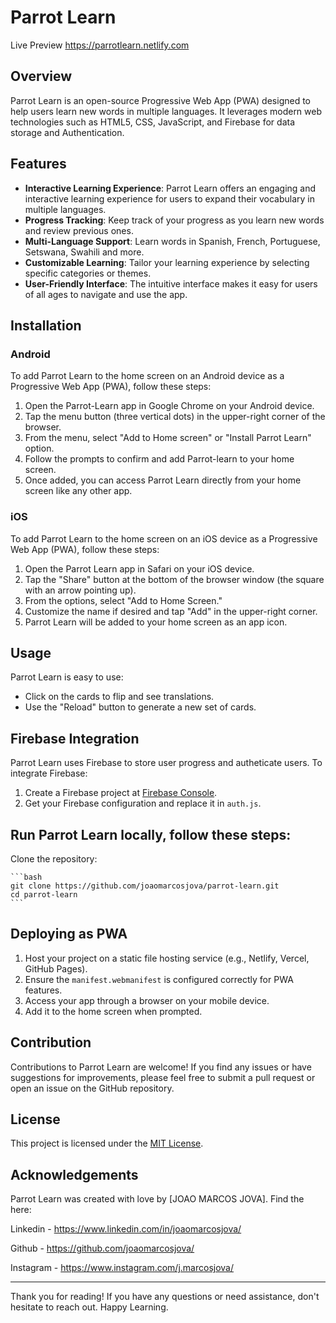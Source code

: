 # Parrot Learn 

Live Preview https://parrotlearn.netlify.com


## Overview

Parrot Learn is an open-source Progressive Web App (PWA) designed to help users learn new words in multiple languages. It leverages modern web technologies such as HTML5, CSS, JavaScript, and Firebase for data storage and Authentication.


## Features

- **Interactive Learning Experience**: Parrot Learn offers an engaging and interactive learning experience for users to expand their vocabulary in multiple languages.
- **Progress Tracking**: Keep track of your progress as you learn new words and review previous ones.
- **Multi-Language Support**: Learn words in Spanish, French, Portuguese, Setswana, Swahili and more.
- **Customizable Learning**: Tailor your learning experience by selecting specific categories or themes.
- **User-Friendly Interface**: The intuitive interface makes it easy for users of all ages to navigate and use the app.

## Installation

### Android

To add Parrot Learn to the home screen on an Android device as a Progressive Web App (PWA), follow these steps:

1. Open the Parrot-Learn app in Google Chrome on your Android device.
2. Tap the menu button (three vertical dots) in the upper-right corner of the browser.
3. From the menu, select "Add to Home screen" or "Install Parrot Learn" option.
4. Follow the prompts to confirm and add Parrot-learn to your home screen.
5. Once added, you can access Parrot Learn directly from your home screen like any other app.

### iOS

To add Parrot Learn to the home screen on an iOS device as a Progressive Web App (PWA), follow these steps:

1. Open the Parrot Learn app in Safari on your iOS device.
2. Tap the "Share" button at the bottom of the browser window (the square with an arrow pointing up).
3. From the options, select "Add to Home Screen."
4. Customize the name if desired and tap "Add" in the upper-right corner.
5. Parrot Learn will be added to your home screen as an app icon.

## Usage

Parrot Learn is easy to use:

- Click on the cards to flip and see translations.
- Use the "Reload" button to generate a new set of cards.

## Firebase Integration

Parrot Learn uses Firebase to store user progress and autheticate users. To integrate Firebase:

1. Create a Firebase project at [Firebase Console](https://console.firebase.google.com/).
2. Get your Firebase configuration and replace it in `auth.js`.

## Run Parrot Learn locally, follow these steps:

Clone the repository:

    ```bash
    git clone https://github.com/joaomarcosjova/parrot-learn.git
    cd parrot-learn
    ```

## Deploying as PWA

1. Host your project on a static file hosting service (e.g., Netlify, Vercel, GitHub Pages).
2. Ensure the `manifest.webmanifest` is configured correctly for PWA features.
3. Access your app through a browser on your mobile device.
4. Add it to the home screen when prompted.


## Contribution

Contributions to Parrot Learn are welcome! If you find any issues or have suggestions for improvements, please feel free to submit a pull request or open an issue on the GitHub repository.

## License

This project is licensed under the [MIT License](LICENSE).

## Acknowledgements

Parrot Learn was created with love by [JOAO MARCOS JOVA].
Find the here: 

Linkedin - https://www.linkedin.com/in/joaomarcosjova/

Github - https://github.com/joaomarcosjova/

Instagram - https://www.instagram.com/j.marcosjova/

---

Thank you for reading! 
If you have any questions or need assistance, don't hesitate to reach out. Happy Learning.
